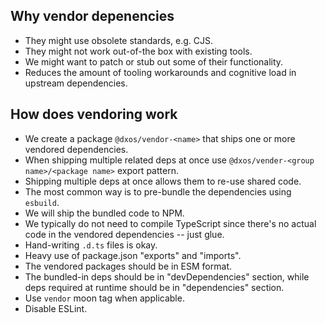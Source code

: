## Why vendor depenencies

- They might use obsolete standards, e.g. CJS.
- They might not work out-of-the box with existing tools.
- We might want to patch or stub out some of their functionality.
- Reduces the amount of tooling workarounds and cognitive load in upstream dependencies.

## How does vendoring work

- We create a package `@dxos/vendor-<name>` that ships one or more vendored dependencies.
- When shipping multiple related deps at once use `@dxos/vender-<group name>/<package name>` export pattern.
- Shipping multiple deps at once allows them to re-use shared code.
- The most common way is to pre-bundle the dependencies using `esbuild`.
- We will ship the bundled code to NPM.
- We typically do not need to compile TypeScript since there's no actual code in the vendored dependencies -- just glue.
- Hand-writing `.d.ts` files is okay.
- Heavy use of package.json "exports" and "imports".
- The vendored packages should be in ESM format.
- The bundled-in deps should be in "devDependencies" section, while deps required at runtime should be in "dependencies" section.
- Use `vendor` moon tag when applicable.
- Disable ESLint.
